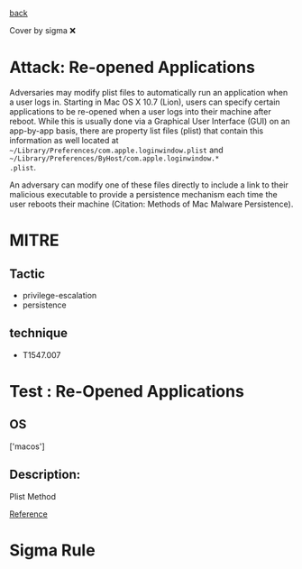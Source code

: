 [back](../index.md)

Cover by sigma :x: 

# Attack: Re-opened Applications

 Adversaries may modify plist files to automatically run an application when a user logs in. Starting in Mac OS X 10.7 (Lion), users can specify certain applications to be re-opened when a user logs into their machine after reboot. While this is usually done via a Graphical User Interface (GUI) on an app-by-app basis, there are property list files (plist) that contain this information as well located at <code>~/Library/Preferences/com.apple.loginwindow.plist</code> and <code>~/Library/Preferences/ByHost/com.apple.loginwindow.* .plist</code>. 

An adversary can modify one of these files directly to include a link to their malicious executable to provide a persistence mechanism each time the user reboots their machine (Citation: Methods of Mac Malware Persistence).

# MITRE
## Tactic
  - privilege-escalation
  - persistence

## technique
  - T1547.007

# Test : Re-Opened Applications

## OS

 ['macos']

## Description:

 Plist Method

[Reference](https://developer.apple.com/library/content/documentation/MacOSX/Conceptual/BPSystemStartup/Chapters/CustomLogin.html)


# Sigma Rule
